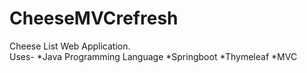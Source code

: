 # CheeseMVCrefresh
Cheese List Web Application.  
Uses-
*Java Programming Language
*Springboot
*Thymeleaf
*MVC 
